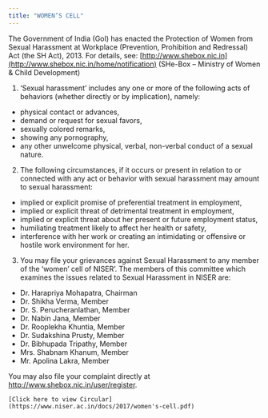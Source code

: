 ```yaml
---
title: "WOMEN’S CELL"
---
```

The Government of India (GoI) has enacted the Protection of Women from Sexual Harassment at Workplace (Prevention, Prohibition and Redressal) Act (the SH Act), 2013. For details, see: [http://www.shebox.nic.in](http://www.shebox.nic.in/home/notification) (SHe-Box – Ministry of Women & Child Development)



1. ‘Sexual harassment’ includes any one or more of the following acts of behaviors (whether directly or by implication), namely:
*   physical contact or advances,
*   demand or request for sexual favors,
*   sexually colored remarks,
*   showing any pornography,
*   any other unwelcome physical, verbal, non-verbal conduct of a sexual nature.
2. The following circumstances, if it occurs or present in relation to or connected with any act or behavior with sexual harassment may amount to sexual harassment:
*   implied or explicit promise of preferential treatment in employment,
*   implied or explicit threat of detrimental treatment in employment,
*   implied or explicit threat about her present or future employment status,
*   humiliating treatment likely to affect her health or safety,
*   interference with her work or creating an intimidating or offensive or hostile work environment for her.
3. You may file your grievances against Sexual Harassment to any member of the ‘women’ cell of NISER’. The members of this committee which examines the issues related to Sexual Harassment in NISER are:
*   Dr. Harapriya Mohapatra, Chairman
*   Dr. Shikha Verma, Member
*   Dr. S. Perucheranlathan, Member
*   Dr. Nabin Jana, Member
*   Dr. Rooplekha Khuntia, Member
*   Dr. Sudakshina Prusty, Member
*   Dr. Bibhupada Tripathy, Member
*   Mrs. Shabnam Khanum, Member
*   Mr. Apolina Lakra, Member

You may also file your complaint directly at http://www.shebox.nic.in/user/register.


    [Click here to view Circular](https://www.niser.ac.in/docs/2017/women's-cell.pdf)